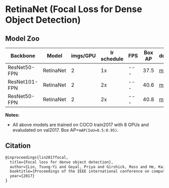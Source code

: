 # RetinaNet (Focal Loss for Dense Object Detection)

## Model Zoo

| Backbone     | Model     | imgs/GPU | lr schedule | FPS | Box AP | download   | config      |
| ------------ | --------- | -------- | ----------- | --- | ------ | ---------- | ----------- |
| ResNet50-FPN | RetinaNet | 2        | 1x          | --- | 37.5   | [model](https://bj.bcebos.com/v1/paddledet/models/retinanet_r50_fpn_1x_coco.pdparams) | [config](./retinanet_r50_fpn_1x_coco.yml) |
| ResNet101-FPN| RetinaNet | 2        | 2x          | --- | 40.6   | [model](https://paddledet.bj.bcebos.com/models/retinanet_r101_fpn_2x_coco.pdparams) | [config](./retinanet_r101_fpn_2x_coco.yml)  |
| ResNet50-FPN | RetinaNet | 2        | 2x          | --- | 40.8    | [model](https://bj.bcebos.com/v1/paddledet/models/retinanet_r101_distill_r50_2x_coco.pdparams) | [config](./retinanet_r50_fpn_2x_coco.yml)/[slim_config](../slim/distill/retinanet_resnet101_coco_distill.yml) |


**Notes:**

- All above models are trained on COCO train2017 with 8 GPUs and evaludated on val2017. Box AP=`mAP(IoU=0.5:0.95)`.


## Citation

```latex
@inproceedings{lin2017focal,
  title={Focal loss for dense object detection},
  author={Lin, Tsung-Yi and Goyal, Priya and Girshick, Ross and He, Kaiming and Doll{\'a}r, Piotr},
  booktitle={Proceedings of the IEEE international conference on computer vision},
  year={2017}
}
```
